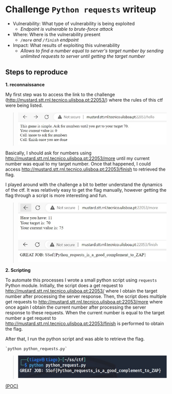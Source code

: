 # Challenge `Python requests` writeup

- Vulnerability: What type of vulnerability is being exploited
  - _Endpoint is vulnerable to brute-force attack_
- Where: Where is the vulnerability present
  - _`/more` and `/finish` endpoint_
- Impact: What results of exploiting this vulnerability
  - _Allows to find a number equal to server's target number by sending unlimited requests to server until getting the target number_

## Steps to reproduce

**1. reconnaissance**

My first step was to access the link to the challenge (http://mustard.stt.rnl.tecnico.ulisboa.pt:22053/) where the rules of this ctf were being listed.

> [![screenshot][1]][1]

  [1]: ./Images/python_requests_rules.jpg


Basically, I should ask for numbers using http://mustard.stt.rnl.tecnico.ulisboa.pt:22053/more until my current number was equal to my target number. Once that happened, I could access http://mustard.stt.rnl.tecnico.ulisboa.pt:22053/finish to retrieved the flag.

I played around with the challenge a bit to better understand the dynamics of the ctf. It was relatively easy to get the flag manually, however getting the flag through a script is more interesting and fun.

> [![screenshot][2]][2]

  [2]: ./Images/python_requests_merge.jpg

**2. Scripting**

To automate this processes I wrote a small python script using `requests` Python module. 
Initially, the script does a get request to http://mustard.stt.rnl.tecnico.ulisboa.pt:22053/ where I obtain the target number after processing the server response. Then, the script does multiple get requests to http://mustard.stt.rnl.tecnico.ulisboa.pt:22053/more where once again I obtain the current number after processing the server response to these requests. When the current number is equal to the target number a get request to http://mustard.stt.rnl.tecnico.ulisboa.pt:22053/finish is performed to obtain the flag.

After that, I run the python script and was able to retrieve the flag.

	`python python_requests.py`

> [![screenshot][3]][3]

  [3]: ./Images/python_requests_flag.jpg


[(POC)](`python_requests.py`)
